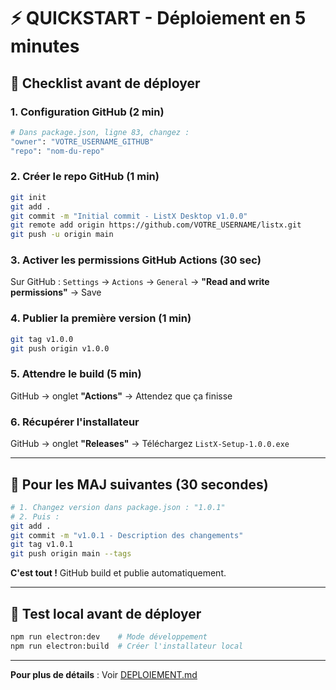 # ⚡ QUICKSTART - Déploiement en 5 minutes

## 🎯 Checklist avant de déployer

### 1. Configuration GitHub (2 min)

```bash
# Dans package.json, ligne 83, changez :
"owner": "VOTRE_USERNAME_GITHUB"
"repo": "nom-du-repo"
```

### 2. Créer le repo GitHub (1 min)

```bash
git init
git add .
git commit -m "Initial commit - ListX Desktop v1.0.0"
git remote add origin https://github.com/VOTRE_USERNAME/listx.git
git push -u origin main
```

### 3. Activer les permissions GitHub Actions (30 sec)

Sur GitHub : `Settings` → `Actions` → `General` → **"Read and write permissions"** → Save

### 4. Publier la première version (1 min)

```bash
git tag v1.0.0
git push origin v1.0.0
```

### 5. Attendre le build (5 min)

GitHub → onglet **"Actions"** → Attendez que ça finisse

### 6. Récupérer l'installateur

GitHub → onglet **"Releases"** → Téléchargez `ListX-Setup-1.0.0.exe`

---

## 🔄 Pour les MAJ suivantes (30 secondes)

```bash
# 1. Changez version dans package.json : "1.0.1"
# 2. Puis :
git add .
git commit -m "v1.0.1 - Description des changements"
git tag v1.0.1
git push origin main --tags
```

**C'est tout !** GitHub build et publie automatiquement.

---

## 🧪 Test local avant de déployer

```bash
npm run electron:dev    # Mode développement
npm run electron:build  # Créer l'installateur local
```

---

**Pour plus de détails** : Voir [DEPLOIEMENT.md](DEPLOIEMENT.md)

